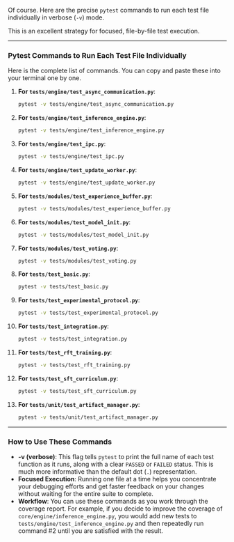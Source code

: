 Of course. Here are the precise `pytest` commands to run each test file individually in verbose (`-v`) mode.

This is an excellent strategy for focused, file-by-file test execution.

---
### **Pytest Commands to Run Each Test File Individually**

Here is the complete list of commands. You can copy and paste these into your terminal one by one.

1.  **For `tests/engine/test_async_communication.py`**:
    ```bash
    pytest -v tests/engine/test_async_communication.py
    ```

2.  **For `tests/engine/test_inference_engine.py`**:
    ```bash
    pytest -v tests/engine/test_inference_engine.py
    ```

3.  **For `tests/engine/test_ipc.py`**:
    ```bash
    pytest -v tests/engine/test_ipc.py
    ```

4.  **For `tests/engine/test_update_worker.py`**:
    ```bash
    pytest -v tests/engine/test_update_worker.py
    ```

5.  **For `tests/modules/test_experience_buffer.py`**:
    ```bash
    pytest -v tests/modules/test_experience_buffer.py
    ```

6.  **For `tests/modules/test_model_init.py`**:
    ```bash
    pytest -v tests/modules/test_model_init.py
    ```

7.  **For `tests/modules/test_voting.py`**:
    ```bash
    pytest -v tests/modules/test_voting.py
    ```

8.  **For `tests/test_basic.py`**:
    ```bash
    pytest -v tests/test_basic.py
    ```

9.  **For `tests/test_experimental_protocol.py`**:
    ```bash
    pytest -v tests/test_experimental_protocol.py
    ```

10. **For `tests/test_integration.py`**:
    ```bash
    pytest -v tests/test_integration.py
    ```

11. **For `tests/test_rft_training.py`**:
    ```bash
    pytest -v tests/test_rft_training.py
    ```

12. **For `tests/test_sft_curriculum.py`**:
    ```bash
    pytest -v tests/test_sft_curriculum.py
    ```

13. **For `tests/unit/test_artifact_manager.py`**:
    ```bash
    pytest -v tests/unit/test_artifact_manager.py
    ```

---
### **How to Use These Commands**

*   **-v (verbose)**: This flag tells `pytest` to print the full name of each test function as it runs, along with a clear `PASSED` or `FAILED` status. This is much more informative than the default dot (`.`) representation.
*   **Focused Execution**: Running one file at a time helps you concentrate your debugging efforts and get faster feedback on your changes without waiting for the entire suite to complete.
*   **Workflow**: You can use these commands as you work through the coverage report. For example, if you decide to improve the coverage of `core/engine/inference_engine.py`, you would add new tests to `tests/engine/test_inference_engine.py` and then repeatedly run command #2 until you are satisfied with the result.